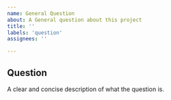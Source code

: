 ```yaml
---
name: General Question
about: A General question about this project
title: ''
labels: 'question'
assignees: ''

---
```


## Question

A clear and concise description of what the question is.
